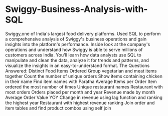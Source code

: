 # Swiggy-Business-Analysis-with-SQL
Swiggy,one of India's largest food delivery platforms.
Used SQL to perform a comprehensive analysis of Swiggy's business operations and gain insights into the platform's performance.
Inside look at the company's operations and understand how Swiggy is able to serve millions of customers across India.
You'll learn how data analysts use SQL to manipulate and clean the data, analyze it for trends and patterns, and visualize the insights in an easy-to-understand format.
The Questions Answered:
Distinct Food Items Ordered
Group vegetarian and meat items together 
Count the number of unique orders
Show items containing chicken in their name
Find item names with Paratha
Average Items per Order
Item ordered the most number of times
Unique restaurant names 
Restaurant with most orders
Orders placed per month and year
Revenue made by month
Average Order Value
YOY Change in revenue using lag function and ranking the highest year
Restaurant with highest revenue ranking
Join order and item tables and find product combos using self join
